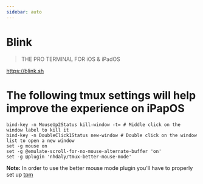 ```yaml
---
sidebar: auto
---
```


# Blink

> THE PRO TERMINAL FOR iOS & iPadOS

https://blink.sh

# The following tmux settings will help improve the experience on iPapOS

```
bind-key -n MouseUp2Status kill-window -t= # Middle click on the window label to kill it
bind-key -n DoubleClick1Status new-window # Double click on the window list to open a new window
set -g mouse on
set -g @emulate-scroll-for-no-mouse-alternate-buffer 'on'
set -g @plugin 'nhdaly/tmux-better-mouse-mode'
```

**Note:** In order to use the better mouse mode plugin you'll have to properly set up [tpm](https://github.com/tmux-plugins/tpm)
